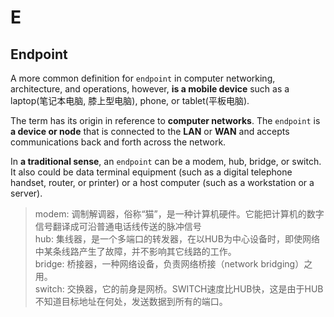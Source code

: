 # E

## Endpoint

A more common definition for `endpoint` in computer networking, architecture, and operations, however, **is a mobile device** such as a laptop(笔记本电脑, 膝上型电脑), phone, or tablet(平板电脑).

The term has its origin in reference to **computer networks**. The `endpoint` is **a device or node** that is connected to the **LAN** or **WAN** and accepts communications back and forth across the network. 

In **a traditional sense**, an `endpoint` can be a modem, hub, bridge, or switch. It also could be data terminal equipment (such as a digital telephone handset, router, or printer) or a host computer (such as a workstation or a server).

> modem: 调制解调器，俗称“猫”，是一种计算机硬件。它能把计算机的数字信号翻译成可沿普通电话线传送的脉冲信号  
> hub: 集线器，是一个多端口的转发器，在以HUB为中心设备时，即使网络中某条线路产生了故障，并不影响其它线路的工作。  
> bridge: 桥接器，一种网络设备，负责网络桥接（network bridging）之用。  
> switch: 交换器，它的前身是网桥。SWITCH速度比HUB快，这是由于HUB不知道目标地址在何处，发送数据到所有的端口。  




